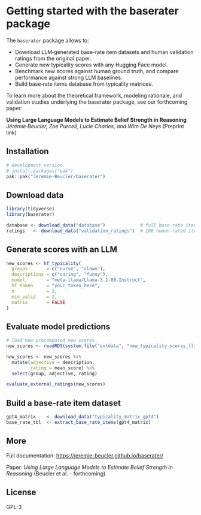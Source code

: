 Getting started with the baserater package
================

The `baserater` package allows to:

- Download LLM‑generated base-rate item datasets and human validation
  ratings from the original paper.  
- Generate new typicality scores with any Hugging Face model.  
- Benchmark new scores against human ground truth, and compare
  performance against strong LLM baselines.  
- Build base‑rate items database from typicality matrices.

To learn more about the theoretical framework, modeling rationale, and
validation studies underlying the baserater package, see our forthcoming
paper:

**Using Large Language Models to Estimate Belief Strength in Reasoning**
*Jérémie Beucler, Zoe Purcell, Lucie Charles, and Wim De Neys* (Preprint
link)

## Installation

``` r
# development version
# install.packages("pak")
pak::pak("Jeremie-Beucler/baserater")
```

## Download data

``` r
library(tidyverse)
library(baserater)

database <- download_data("database")             # full base‑rate item database
ratings   <- download_data("validation_ratings")  # 100 human‑rated items
```

## Generate scores with an LLM

``` r
new_scores <- hf_typicality(
  groups       = c("nurse", "clown"),
  descriptions = c("caring", "funny"),
  model        = "meta-llama/Llama-3.1-8B-Instruct",
  hf_token     = "your_token_here",
  n            = 3,
  min_valid    = 2,
  matrix       = FALSE
)
```

## Evaluate model predictions

``` r
# load new precomputed new scores
new_scores <- readRDS(system.file("extdata", "new_typicality_scores_llama3.1_8B.rds", package = "baserater"))

new_scores <- new_scores %>% 
  mutate(adjective = description,
         rating = mean_score) %>%
  select(group, adjective, rating)

evaluate_external_ratings(new_scores)
```

## Build a base-rate item dataset

``` r
gpt4_matrix    <- download_data("typicality_matrix_gpt4")
base_rate_tbl  <- extract_base_rate_items(gpt4_matrix)
```

## More

Full documentation: <https://jeremie-beucler.github.io/baserater/>

Paper: *Using Large Language Models to Estimate Belief Strength in
Reasoning* (Beucler et al. - forthcoming)

## License

GPL-3

